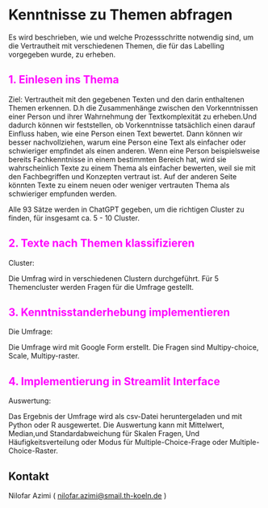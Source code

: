 # Kenntnisse zu Themen abfragen

Es wird beschrieben, wie und welche Prozessschritte notwendig sind, um die Vertrautheit mit verschiedenen Themen, die für das Labelling vorgegeben wurde, zu erheben.

## <span style="color:magenta">1. Einlesen ins Thema</span>

Ziel: Vertrautheit mit den gegebenen Texten und den darin enthaltenen Themen erkennen.
D.h die Zusammenhänge zwischen den Vorkenntnissen einer Person und ihrer Wahrnehmung der Textkomplexität zu erheben.Und dadurch können wir feststellen, ob Vorkenntnisse tatsächlich einen darauf Einfluss haben, wie eine Person einen Text bewertet. Dann können wir besser nachvollziehen, warum eine Person eine Text als einfacher oder schwieriger empfindet als einen anderen. Wenn eine Person beispielsweise bereits Fachkenntnisse in einem bestimmten Bereich hat, wird sie wahrscheinlich Texte zu einem Thema als einfacher bewerten, weil sie mit den Fachbegriffen und Konzepten vertraut ist. Auf der anderen Seite könnten Texte zu einem neuen oder weniger vertrauten Thema als schwieriger empfunden werden.

Alle 93 Sätze werden in ChatGPT gegeben, um die richtigen Cluster zu finden, für insgesamt ca. 5 - 10 Cluster.

## <span style="color:magenta">2. Texte nach Themen klassifizieren</span>

Cluster:

Die Umfrag wird in verschiedenen Clustern durchgeführt.
Für 5 Themencluster werden Fragen für die Umfrage gestellt.

## <span style="color:magenta">3. Kenntnisstanderhebung implementieren</span>

Die Umfrage:

Die Umfrage wird mit Google Form erstellt. Die Fragen sind Multipy-choice, Scale, Multipy-raster.

## <span style="color:magenta">4. Implementierung in Streamlit Interface</span>

Auswertung:

Das Ergebnis der Umfrage wird als csv-Datei heruntergeladen und mit Python oder R ausgewertet.
Die Auswertung kann mit Mittelwert, Median,und Standardabweichung für Skalen Fragen, Und Häufigkeitsverteilung oder Modus für Multiple-Choice-Frage oder Multiple-Choice-Raster.

## Kontakt

Nilofar Azimi ( nilofar.azimi@smail.th-koeln.de )
